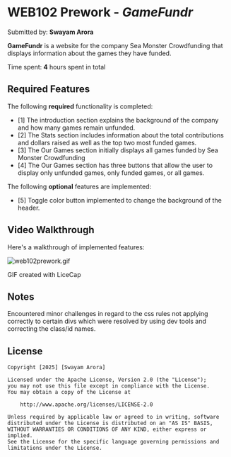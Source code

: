 # WEB102 Prework - _GameFundr_

Submitted by: **Swayam Arora**

**GameFundr** is a website for the company Sea Monster Crowdfunding that displays information about the games they have funded.

Time spent: **4** hours spent in total

## Required Features

The following **required** functionality is completed:

- [1] The introduction section explains the background of the company and how many games remain unfunded.
- [2] The Stats section includes information about the total contributions and dollars raised as well as the top two most funded games.
- [3] The Our Games section initially displays all games funded by Sea Monster Crowdfunding
- [4] The Our Games section has three buttons that allow the user to display only unfunded games, only funded games, or all games.

The following **optional** features are implemented:

- [5] Toggle color button implemented to change the background of the header.

## Video Walkthrough

Here's a walkthrough of implemented features:

<img src='https://i.imgur.com/BrfAyC9.mp4' title='Video Walkthrough' width='' alt='web102prework.gif' />

<!-- Replace this with whatever GIF tool you used! -->

GIF created with LiceCap

<!-- Recommended tools:
[Kap](https://getkap.co/) for macOS
[ScreenToGif](https://www.screentogif.com/) for Windows
[peek](https://github.com/phw/peek) for Linux. -->

## Notes

Encountered minor challenges in regard to the css rules not applying correctly to certain divs which were resolved by using dev tools and correcting the class/id names.

## License

    Copyright [2025] [Swayam Arora]

    Licensed under the Apache License, Version 2.0 (the "License");
    you may not use this file except in compliance with the License.
    You may obtain a copy of the License at

        http://www.apache.org/licenses/LICENSE-2.0

    Unless required by applicable law or agreed to in writing, software
    distributed under the License is distributed on an "AS IS" BASIS,
    WITHOUT WARRANTIES OR CONDITIONS OF ANY KIND, either express or implied.
    See the License for the specific language governing permissions and
    limitations under the License.
